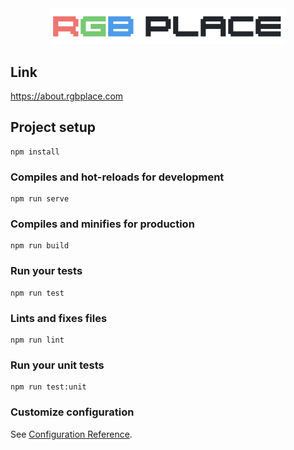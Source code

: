 <div align="center">
  <img alt="RGB Place" src="/public/img/RGB_place.png" width="75%">
</div>

## Link

<a href='https://about.rgbplace.com' target='_blank'>https://about.rgbplace.com</a>

## Project setup
```
npm install
```

### Compiles and hot-reloads for development
```
npm run serve
```

### Compiles and minifies for production
```
npm run build
```

### Run your tests
```
npm run test
```

### Lints and fixes files
```
npm run lint
```

### Run your unit tests
```
npm run test:unit
```

### Customize configuration
See [Configuration Reference](https://cli.vuejs.org/config/).

